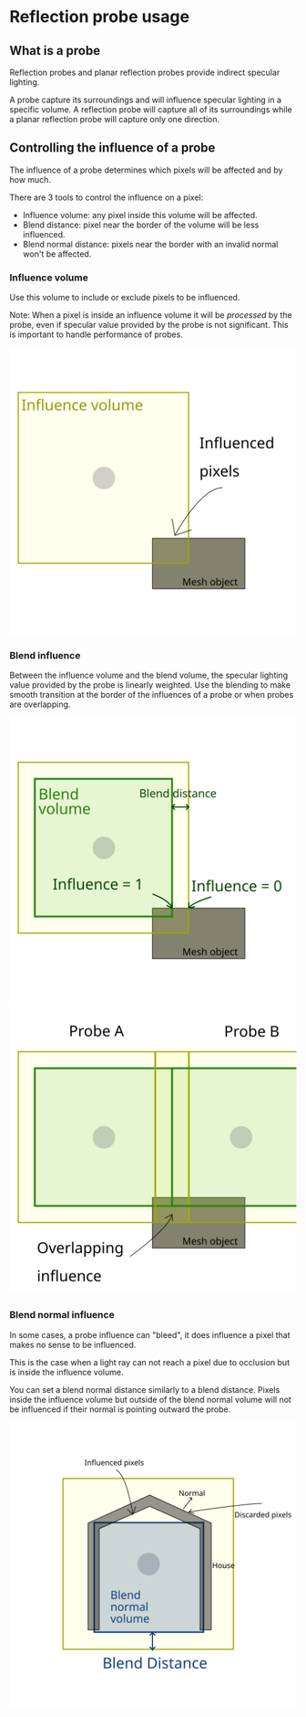 # Reflection probe usage

## What is a probe

Reflection probes and planar reflection probes provide indirect specular lighting.

A probe capture its surroundings and will influence specular lighting in a specific volume.
A reflection probe will capture all of its surroundings while a planar reflection probe will capture only one direction.

## Controlling the influence of a probe

The influence of a probe determines which pixels will be affected and by how much.

There are 3 tools to control the influence on a pixel:
* Influence volume: any pixel inside this volume will be affected.
* Blend distance: pixel near the border of the volume will be less influenced.
* Blend normal distance: pixels near the border with an invalid normal won't be affected.

### Influence volume

Use this volume to include or exclude pixels to be influenced.

Note: When a pixel is inside an influence volume it will be _processed_ by the probe, even if specular value provided by the probe is not significant. This is important to handle performance of probes.

![img](Images/ReflectionProbe_Influence.svg)

### Blend influence

Between the influence volume and the blend volume, the specular lighting value provided by the probe is linearly weighted.
Use the blending to make smooth transition at the border of the influences of a probe or when probes are overlapping.

![img](Images/ReflectionProbe_InfluenceBlend.svg)
![img](Images/ReflectionProbe_InfluenceBlendOverlap.svg)

### Blend normal influence

In some cases, a probe influence can "bleed", it does influence a pixel that makes no sense to be influenced.

This is the case when a light ray can not reach a pixel due to occlusion but is inside the influence volume.

You can set a blend normal distance similarly to a blend distance.
Pixels inside the influence volume but outside of the blend normal volume will not be influenced if their normal is pointing outward the probe.

![img](Images/ReflectionProbe_InfluenceBlendNormal.svg)